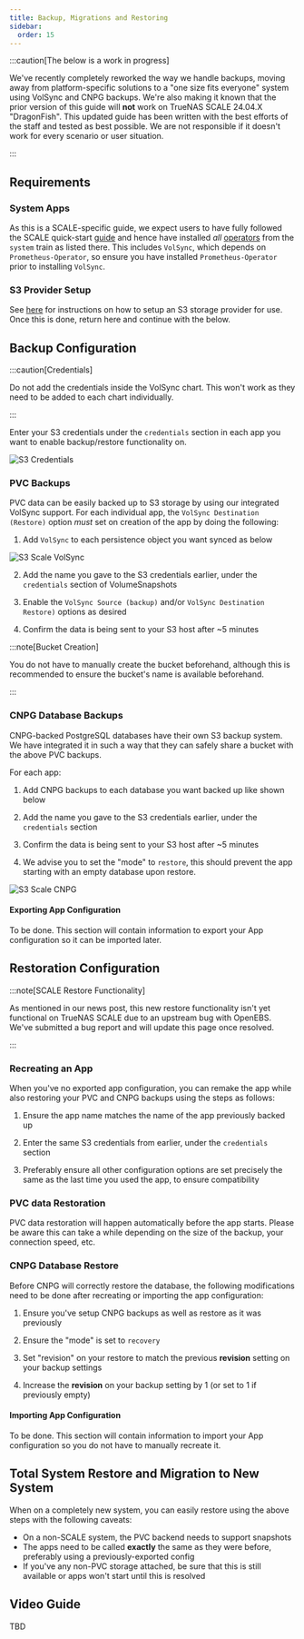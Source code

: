 ```yaml
---
title: Backup, Migrations and Restoring
sidebar:
  order: 15
---
```


:::caution[The below is a work in progress]

We've recently completely reworked the way we handle backups, moving away from platform-specific solutions to a "one size fits everyone" system using VolSync and CNPG backups. We're also making it known that the prior version of this guide will **not** work on TrueNAS SCALE 24.04.X "DragonFish". This updated guide has been written with the best efforts of the staff and tested as best possible. We are not responsible if it doesn't work for every scenario or user situation.

:::

## Requirements

### System Apps

As this is a SCALE-specific guide, we expect users to have fully followed the SCALE quick-start [guide](/scale) and hence have installed *all* [operators](/scale/#minimal-getting-started-setup-with-scale) from the `system` train as listed there. This includes `VolSync`, which depends on `Prometheus-Operator`, so ensure you have installed `Prometheus-Operator` prior to installing `VolSync`.

### S3 Provider Setup

See [here](/general/guides/s3-setup) for instructions on how to setup an S3 storage provider for use. Once this is done, return here and continue with the below.

## Backup Configuration

:::caution[Credentials]

Do not add the credentials inside the VolSync chart. This won't work as they need to be added to each chart individually.

:::

Enter your S3 credentials under the `credentials` section in each app you want to enable backup/restore functionality on.

![S3 Credentials](./img/s3_scale_credentials.png)

### PVC Backups

PVC data can be easily backed up to S3 storage by using our integrated VolSync support. For each individual app, the `VolSync Destination (Restore)` option *must* set on creation of the app by doing the following:

1. Add `VolSync` to each persistence object you want synced as below

![S3 Scale VolSync ](./img/s3_scale_pvc_backup.png)

2. Add the name you gave to the S3 credentials earlier, under the `credentials` section of VolumeSnapshots

3. Enable the `VolSync Source (backup)` and/or `VolSync Destination Restore)` options as desired

4. Confirm the data is being sent to your S3 host after ~5 minutes

:::note[Bucket Creation]

You do not have to manually create the bucket beforehand, although this is recommended to ensure the bucket's name is available beforehand.

:::

### CNPG Database Backups

CNPG-backed PostgreSQL databases have their own S3 backup system. We have integrated it in such a way that they can safely share a bucket with the above PVC backups.

For each app:

1. Add CNPG backups to each database you want backed up like shown below

2. Add the name you gave to the S3 credentials earlier, under the `credentials` section

3. Confirm the data is being sent to your S3 host after ~5 minutes

4. We advise you to set the "mode" to `restore`, this should prevent the app starting with an empty database upon restore.

![S3 Scale CNPG ](./img/s3_scale_cnpg_backup.png)

#### Exporting App Configuration

To be done. This section will contain information to export your App configuration so it can be imported later.

## Restoration Configuration

:::note[SCALE Restore Functionality]

As mentioned in our news post, this new restore functionality isn't yet functional on TrueNAS SCALE due to an upstream bug with OpenEBS. We've submitted a bug report and will update this page once resolved.

:::

### Recreating an App

When you've no exported app configuration, you can remake the app while also restoring your PVC and CNPG backups using the steps as follows:

1. Ensure the app name matches the name of the app previously backed up

2. Enter the same S3 credentials from earlier, under the `credentials` section

3. Preferably ensure all other configuration options are set precisely the same as the last time you used the app, to ensure compatibility

### PVC data Restoration

PVC data restoration will happen automatically before the app starts. Please be aware this can take a while depending on the size of the backup, your connection speed, etc.

### CNPG Database Restore

Before CNPG will correctly restore the database, the following modifications need to be done after recreating or importing the app configuration:

1. Ensure you've setup CNPG backups as well as restore as it was previously

2. Ensure the "mode" is set to `recovery`

3. Set "revision" on your restore to match the previous **revision** setting on your backup settings

4. Increase the **revision** on your backup setting by 1 (or set to 1 if previously empty)

#### Importing App Configuration

To be done. This section will contain information to import your App configuration so you do not have to manually recreate it.

## Total System Restore and Migration to New System

When on a completely new system, you can easily restore using the above steps with the following caveats:

- On a non-SCALE system, the PVC backend needs to support snapshots
- The apps need to be called **exactly** the same as they were before, preferably using a previously-exported config
- If you've any non-PVC storage attached, be sure that this is still available or apps won't start until this is resolved

## Video Guide

TBD

